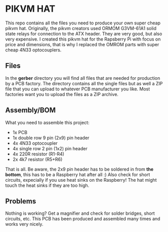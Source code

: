 # PIKVM HAT

This repo contains all the files you need to produce your own super cheap pikvm hat.
Originally, the pikvm creators used  ORMOM G3VM-61A1 solid state relays for connection to the ATX header. They are very good, but also very expensive. 
I created this pikvm hat for the Rapsberry Pi with focus on price and dimensions, that is why I replaced the OMROM parts with super cheap 4N33 optocouplers.

## Files

In the **gerber** directory you will find all files that are needed for production by a PCB factory.
The directory contains all the single files but as well a ZIP file that you can upload to whatever PCB manufacturer you like. Most factories want you to upload the files as a ZIP archive.

## Assembly/BOM

What you need to assemble this project:

 - 1x PCB
 - 1x double row 9 pin (2x9) pin header
 - 4x 4N33 optocoupler
 - 4x single row 2 pin (1x2) pin header
 - 4x 220R resistor (R1-R4)
 - 2x 4k7 resistor (R5+R6)
 
That is all. Be aware, the 2x9 pin header has to be soldered in from **the bottom**, this has to be a Raspberry hat after all :) Also check for short circuits, expecially if you use heat sinks on the Raspberry! The hat might touch the heat sinks if they are too high.

## Problems

Nothing is working? Get a magnifier and check for solder bridges, short circuits, etc. This PCB has been produced and assembled many times and works very nicely.


